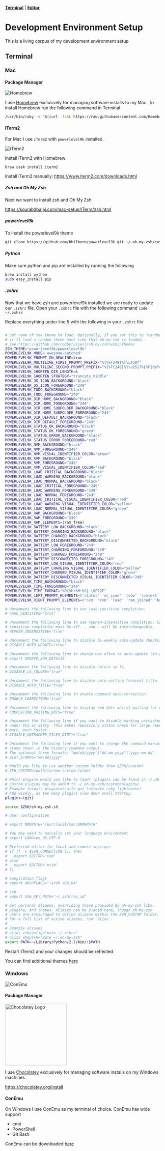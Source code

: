 **[Terminal](#terminal)** | **[Editor](#editor)** 


# Development Environment Setup

This is a living corpus of my development environment setup

## Terminal

### Mac

#### Package Manager

![Homebrew](images/homebrew.png)

I use [Homebrew](https://brew.sh/) exclusively for managing software installs to my Mac. To install Homebrew run the following command in Terminal 

```bash
/usr/bin/ruby -e "$(curl -fsSL https://raw.githubusercontent.com/Homebrew/install/master/install)"
```

#### iTerm2

For Mac I use `iTerm2` with `powerlevel9k` installed.

![iTerm2](images/iTerm2.png)

Install iTerm2 with Homebrew:

```bash
brew cask install iterm2
```

Install iTerm2 manually:
https://www.iterm2.com/downloads.html


##### Zsh and Oh My Zsh
Next we want to install zsh and Oh My Zsh

https://sourabhbajaj.com/mac-setup/iTerm/zsh.html

##### powerlevel9k
To install the powerlevel9k theme

```bash
git clone https://github.com/bhilburn/powerlevel9k.git ~/.oh-my-zsh/custom/themes/powerlevel9k
```

##### Python
Make sure python and pip are installed by running the following
```bash
brew install python
sudo easy_install pip
```

##### .zshrc
Now that we have zsh and powerlevel9k installed we are ready to update our `.zshrc` file. Open your `.zshrc` file with the following command `code ~/.zshrc`

Replace everything under line 5 with the following in your `.zshrc` file

```bash

# Set name of the theme to load. Optionally, if you set this to "random"
# it'll load a random theme each time that oh-my-zsh is loaded.
# See https://github.com/robbyrussell/oh-my-zsh/wiki/Themes
ZSH_THEME="powerlevel9k/powerlevel9k"
POWERLEVEL9K_MODE='awesome-patched'
POWERLEVEL9K_PROMPT_ON_NEWLINE=true
POWERLEVEL9K_MULTILINE_FIRST_PROMPT_PREFIX="%{%F{249}%}\u250f"
POWERLEVEL9K_MULTILINE_SECOND_PROMPT_PREFIX="%{%F{249}%}\u2517%{%F{default}%} "
POWERLEVEL9K_SHORTEN_DIR_LENGTH=4
POWERLEVEL9K_SHORTEN_STRATEGY="truncate_middle"
POWERLEVEL9K_OS_ICON_BACKGROUND="black"
POWERLEVEL9K_OS_ICON_FOREGROUND="249"
POWERLEVEL9K_TODO_BACKGROUND="black"
POWERLEVEL9K_TODO_FOREGROUND="249"
POWERLEVEL9K_DIR_HOME_BACKGROUND="black"
POWERLEVEL9K_DIR_HOME_FOREGROUND="249"
POWERLEVEL9K_DIR_HOME_SUBFOLDER_BACKGROUND="black"
POWERLEVEL9K_DIR_HOME_SUBFOLDER_FOREGROUND="249"
POWERLEVEL9K_DIR_DEFAULT_BACKGROUND="black"
POWERLEVEL9K_DIR_DEFAULT_FOREGROUND="249"
POWERLEVEL9K_STATUS_OK_BACKGROUND="black"
POWERLEVEL9K_STATUS_OK_FOREGROUND="green"
POWERLEVEL9K_STATUS_ERROR_BACKGROUND="black"
POWERLEVEL9K_STATUS_ERROR_FOREGROUND="red"
POWERLEVEL9K_NVM_BACKGROUND="black"
POWERLEVEL9K_NVM_FOREGROUND="249"
POWERLEVEL9K_NVM_VISUAL_IDENTIFIER_COLOR="green"
POWERLEVEL9K_RVM_BACKGROUND="black"
POWERLEVEL9K_RVM_FOREGROUND="249"
POWERLEVEL9K_RVM_VISUAL_IDENTIFIER_COLOR="red"
POWERLEVEL9K_LOAD_CRITICAL_BACKGROUND="black"
POWERLEVEL9K_LOAD_WARNING_BACKGROUND="black"
POWERLEVEL9K_LOAD_NORMAL_BACKGROUND="black"
POWERLEVEL9K_LOAD_CRITICAL_FOREGROUND="249"
POWERLEVEL9K_LOAD_WARNING_FOREGROUND="249"
POWERLEVEL9K_LOAD_NORMAL_FOREGROUND="249"
POWERLEVEL9K_LOAD_CRITICAL_VISUAL_IDENTIFIER_COLOR="red"
POWERLEVEL9K_LOAD_WARNING_VISUAL_IDENTIFIER_COLOR="yellow"
POWERLEVEL9K_LOAD_NORMAL_VISUAL_IDENTIFIER_COLOR="green"
POWERLEVEL9K_RAM_BACKGROUND="black"
POWERLEVEL9K_RAM_FOREGROUND="249"
POWERLEVEL9K_RAM_ELEMENTS=(ram_free)
POWERLEVEL9K_BATTERY_LOW_BACKGROUND="black"
POWERLEVEL9K_BATTERY_CHARGING_BACKGROUND="black"
POWERLEVEL9K_BATTERY_CHARGED_BACKGROUND="black"
POWERLEVEL9K_BATTERY_DISCONNECTED_BACKGROUND="black"
POWERLEVEL9K_BATTERY_LOW_FOREGROUND="249"
POWERLEVEL9K_BATTERY_CHARGING_FOREGROUND="249"
POWERLEVEL9K_BATTERY_CHARGED_FOREGROUND="249"
POWERLEVEL9K_BATTERY_DISCONNECTED_FOREGROUND="249"
POWERLEVEL9K_BATTERY_LOW_VISUAL_IDENTIFIER_COLOR="red"
POWERLEVEL9K_BATTERY_CHARGING_VISUAL_IDENTIFIER_COLOR="yellow"
POWERLEVEL9K_BATTERY_CHARGED_VISUAL_IDENTIFIER_COLOR="green"
POWERLEVEL9K_BATTERY_DISCONNECTED_VISUAL_IDENTIFIER_COLOR="249"
POWERLEVEL9K_TIME_BACKGROUND="black"
POWERLEVEL9K_TIME_FOREGROUND="249"
POWERLEVEL9K_TIME_FORMAT="%D{%H:%M:%S} \UE12E"
POWERLEVEL9K_LEFT_PROMPT_ELEMENTS=('status' 'os_icon' 'todo' 'context' 'dir' 'vcs')
POWERLEVEL9K_RIGHT_PROMPT_ELEMENTS=('nvm' 'rvm' 'load' 'ram_joined' 'battery' 'time')

# Uncomment the following line to use case-sensitive completion.
# CASE_SENSITIVE="true"

# Uncomment the following line to use hyphen-insensitive completion. Case
# sensitive completion must be off. _ and - will be interchangeable.
# HYPHEN_INSENSITIVE="true"

# Uncomment the following line to disable bi-weekly auto-update checks.
# DISABLE_AUTO_UPDATE="true"

# Uncomment the following line to change how often to auto-update (in days).
# export UPDATE_ZSH_DAYS=13

# Uncomment the following line to disable colors in ls.
# DISABLE_LS_COLORS="true"

# Uncomment the following line to disable auto-setting terminal title.
# DISABLE_AUTO_TITLE="true"

# Uncomment the following line to enable command auto-correction.
# ENABLE_CORRECTION="true"

# Uncomment the following line to display red dots whilst waiting for completion.
# COMPLETION_WAITING_DOTS="true"

# Uncomment the following line if you want to disable marking untracked files
# under VCS as dirty. This makes repository status check for large repositories
# much, much faster.
# DISABLE_UNTRACKED_FILES_DIRTY="true"

# Uncomment the following line if you want to change the command execution time
# stamp shown in the history command output.
# The optional three formats: "mm/dd/yyyy"|"dd.mm.yyyy"|"yyyy-mm-dd"
# HIST_STAMPS="mm/dd/yyyy"

# Would you like to use another custom folder than $ZSH/custom?
# ZSH_CUSTOM=/path/to/new-custom-folder

# Which plugins would you like to load? (plugins can be found in ~/.oh-my-zsh/plugins/*)
# Custom plugins may be added to ~/.oh-my-zsh/custom/plugins/
# Example format: plugins=(rails git textmate ruby lighthouse)
# Add wisely, as too many plugins slow down shell startup.
plugins=(git)

source $ZSH/oh-my-zsh.sh

# User configuration

# export MANPATH="/usr/local/man:$MANPATH"

# You may need to manually set your language environment
# export LANG=en_US.UTF-8

# Preferred editor for local and remote sessions
# if [[ -n $SSH_CONNECTION ]]; then
#   export EDITOR='vim'
# else
#   export EDITOR='mvim'
# fi

# Compilation flags
# export ARCHFLAGS="-arch x86_64"

# ssh
# export SSH_KEY_PATH="~/.ssh/rsa_id"

# Set personal aliases, overriding those provided by oh-my-zsh libs,
# plugins, and themes. Aliases can be placed here, though oh-my-zsh
# users are encouraged to define aliases within the ZSH_CUSTOM folder.
# For a full list of active aliases, run `alias`.
#
# Example aliases
# alias zshconfig="mate ~/.zshrc"
# alias ohmyzsh="mate ~/.oh-my-zsh"
export PATH=~/Library/Python/2.7/bin/:$PATH
```

Restart iTerm2 and your changes should be reflected

You can find additional themes [here](https://github.com/bhilburn/powerlevel9k/wiki/Show-Off-Your-Config)

### Windows

![ConEmu](images/conemu.png)

#### Package Manager

<img src="images/chocolatey.svg" alt="Chocolatey Logo" width="200"/>


I use [Chocolatey](https://chocolatey.org/) exclusively for managing software installs on my Windows machines. 

https://chocolatey.org/install


#### ConEmu

On Windows I use ConEmu as my terminal of choice. ConEmu has wide support

- cmd
- PowerShell
- Git Bash

ConEmu can be downloaded [here](https://conemu.github.io/)
